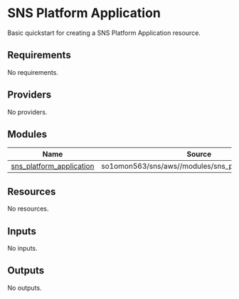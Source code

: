 # SNS Platform Application

Basic quickstart for creating a SNS Platform Application resource.
<!-- BEGINNING OF PRE-COMMIT-TERRAFORM DOCS HOOK -->
## Requirements

No requirements.

## Providers

No providers.

## Modules

| Name | Source | Version |
|------|--------|---------|
| <a name="module_sns_platform_application"></a> [sns\_platform\_application](#module\_sns\_platform\_application) | so1omon563/sns/aws//modules/sns_platform_application | 1.1.0 |

## Resources

No resources.

## Inputs

No inputs.

## Outputs

No outputs.
<!-- END OF PRE-COMMIT-TERRAFORM DOCS HOOK -->
